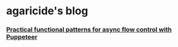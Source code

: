 # agaricide's blog 

### [Practical functional patterns for async flow control with Puppeteer](https://github.com/agaricide/puppeteer-functional-patterns)
